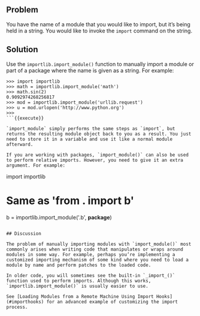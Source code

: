 ## Problem

You have the name of a module that you would like to import, but it’s being held in a string. You would like to invoke the `import` command on the string.

## Solution

Use the `importlib.import_module()` function to manually import a module or part of a package where the name is given as a string. For example:

```
>>> import importlib
>>> math = importlib.import_module('math')
>>> math.sin(2)
0.9092974268256817
>>> mod = importlib.import_module('urllib.request')
>>> u = mod.urlopen('http://www.python.org')
>>>
```{{execute}}

`import_module` simply performs the same steps as `import`, but returns the resulting module object back to you as a result. You just need to store it in a variable and use it like a normal module afterward.

If you are working with packages, `import_module()` can also be used to perform relative imports. However, you need to give it an extra argument. For example:

```
import importlib

# Same as 'from . import b'
b = importlib.import_module('.b', __package__)
```{{execute}}

## Discussion

The problem of manually importing modules with `import_module()` most commonly arises when writing code that manipulates or wraps around modules in some way. For example, perhaps you’re implementing a customized importing mechanism of some kind where you need to load a module by name and perform patches to the loaded code.

In older code, you will sometimes see the built-in `_import_()` function used to perform imports. Although this works, `importlib.import_module()` is usually easier to use.

See [Loading Modules from a Remote Machine Using Import Hooks](#importhooks) for an advanced example of customizing the import process.